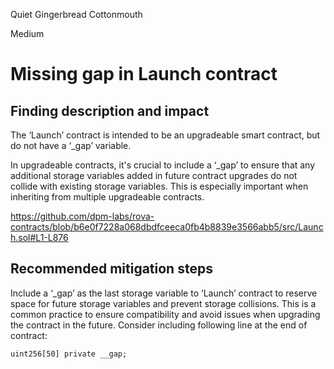 Quiet Gingerbread Cottonmouth

Medium

# Missing gap in Launch contract

## Finding description and impact
The ‘Launch’ contract is intended to be an upgradeable smart contract, but do not have a ‘_gap’ variable.

In upgradeable contracts, it's crucial to include a ‘_gap’ to ensure that any additional storage variables added in future contract upgrades do not collide with existing storage variables. This is especially important when inheriting from multiple upgradeable contracts.

https://github.com/dpm-labs/rova-contracts/blob/b6e0f7228a068dbdfceeca0fb4b8839e3566abb5/src/Launch.sol#L1-L876

## Recommended mitigation steps
Include a ‘_gap’ as the last storage variable to ‘Launch’ contract to reserve space for future storage variables and prevent storage collisions. This is a common practice to ensure compatibility and avoid issues when upgrading the contract in the future. Consider including following line at the end of contract: 

```solidity
uint256[50] private __gap;
```

